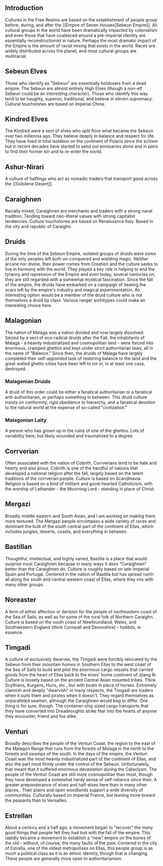 ## Introduction

Cultures in the Free Realms are based on the establishment of people group before, during, and after the [[Empire of Seven Houses|Sebeun Empire]]. All cultural groups in the world have been dramatically impacted by colonialism and even those that have coalesced around a pre-imperial identity are essentially reconstructionist in nature. Perhaps the most dramatic impact of the Empire is the amount of racial mixing that exists in the world. Races are widely distributed across the planet, and most cultural groups are multiracial.

## Sebeun Elves

Those who identify as "Sebeun" are essentially holdovers from a dead empire. The Sebeun are almost entirely High Elves (though a non-elf Sebeun could be an interesting character). Those who identify this way tend to be haughty, superior, traditional, and believe in eleven supremacy. Cultural touchstones are based on Imperial China.

## Kindred Elves

The Kindred were a sect of elves who split from what became the Sebeun over two millennia ago. They believe deeply in balance and respect for life. They have lived in total isolation on the continent of Polaris since the schism but in recent decades have started to send out emissaries alone and in pairs to find their former kin and to re-enter the world.

## Ashur-Nirari

A culture of halflings who act as nomadic traders that transport good across the [[Ssibilene Desert]].

## Caraighnen

Racially mixed, Caraighnen are merchants and traders with a strong naval tradition. Tending toward neo-liberal values with strong capitalist tendencies. Culture touchstones are based on Renaissance Italy. Based in the city and republic of Caraighn.

## Druids

During the time of the Sebeun Empire, isolated groups of druids were some of the only peoples left both un-conquered and wielding magic. Neither arcane nor divine, their power comes from Creation and the culture seeks to live in harmony with the world. They played a key role in helping to end the tyranny and repression of the Empire and even today, several centuries on, they are still regarded with a somewhat mystical fascination. Since the fall of the empire, the druids have embarked on a campaign of healing the scars left by the empire's industry and magical experimentation. An interesting option would be a member of the druid culture who is not themselves a druid by class. Various ranger architypes could make an interesting choice here.

## Malagonian

The nation of Malaga was a nation divided and now largely dissolved. Seized by a sect of eco-radical druids after the Fall, the inhabitants of Malaga - a heavily industrialized and cosmopolitan land - were forced into enormous, cramped ghettos and kept under strict authoritarian laws, all in the name of "Balance." Since then, the druids of Malaga have largely completed their self-appointed task of restoring balance to the land and the great walled ghetto-cities have been left to rot or, in at least one case, destroyed.

### Malagonian Druids

A druid of this order could be either a fanatical authoritarian or a fanatical anti-authoritarian, or perhaps something in between. This druid culture insists on conformity, rigid obedience to hierarchy, and a fanatical devotion to the natural world at the expense of so-called "civilization."

### Malagonian Laity

A person who has grown up in the ruins of one of the ghettos. Lots of variability here, but likely wounded and traumatized to a degree.

## Corrverian

Often associated with the nation of Cobrith, Corrverians tend to be hale and hearty and also pious. Cobrith is one of the handful of nations that developed a national religion after the fall, largely based on the latent traditions of the corrverian people. Culture is based on Scandinavia. Religion is based on a kind of militant and good-hearted Catholicism, with the worship of Lathander -  the Mourning Lord - standing in place of Christ.

## Mergazi

Broadly middle eastern and South Asian, and I am working on making them more textured. The Mergazi people encompass a wide variety of races and dominant the bulk of the south central part of the continent of Ellas, which includes jungles, deserts, coasts, and everything in between.

## Bastillan

Thoughtful, intellectual, and highly varied, Bastilla is a place that would surprise most Caraighnen because in many ways it does "Caraighnen" better than the Caraighnen do. Culture is roughly based on late-Imperial Spain and Portugal. Centered in the nation of Bastilla but has spread north all along the south and central western coast of Ellas, where they mix with many other groups.

## Noreaster

A term of either affection or derision for the people of northeastern coast of the Sea of Sails, as well as for some of the rural folk of Northern Caraighn. Culture is based on the south coast of Newfoundland, Wales, and Southwestern England (think Cornwall and Devonshire) - hobbits, in essence.

## Timgadi

A culture of exclusively dwarves, the Timgadi were forcibly relocated by the Sebeun from their mountain homes in Southern Ellas to the west coast of the Sea of Sails to build and pilot the enormous cargo vessels that carried goods from the heart of Ellas back to the elves' home continent of Jjiang Ri. Culture is loosely based on the ancient Central Asian mounted tribes. Think Scythians, Kurgans, Huns, etc., but with boats in place of horses. Extremely clannish and deeply "dwarvish" in many respects, the Timgadi are traders when it suits them and pirates when it doesn't. They regard themselves as unparalleled seamen, although the Caraighnen would beg to differ. One thing is for sure, though. The container-ship sized cargo transports that they have converted into Dreadnoughts strike fear into the hearts of anyone they encounter, friend and foe alike.

## Venturi

Broadly describes the people of the Venturi Coast, the region to the east of the Malagon Range that runs from the forests of Malaga in the north to the forests and swamps of the south. In the days of the empire, the Venturi Coast was the most heavily industrialized part of the continent of Ellas, and also the part most firmly under the control of the Sebeun. Unfortunately, that meant that it suffered enormous devastation during the Cataclysm. The people of the Venturi Coast are still more cosmopolitan than most, though they have developed a somewhat hardy sense of self-reliance since then. A greater preponderance of elves and half-elves here than in many other places,. Their plains and open woodlands support a wide diversity of communities. Culturally based on Imperial France, but leaning more toward the peasants than to Versailles.

## Estrellan

About a century and a half ago, a movement began to "recover" the many good things that people felt they had lost with the fall of the empire. This rapidly became a movement to establish a "new" empire on the bones of the old - without, of course, the many faults of the past. Centered in the city of Estrella, one of the oldest metropolises on Ellas, this people group is as much a political class as it is an ethnic identity, though that is changing. These people are generally more open to authoritarianism.